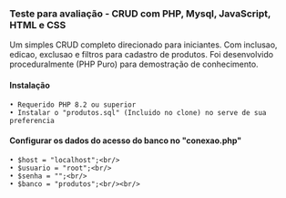 ### Teste para avaliação - CRUD com PHP, Mysql, JavaScript, HTML e CSS

Um simples CRUD completo direcionado para iniciantes. Com inclusao, edicao, exclusao e filtros para cadastro de produtos. Foi desenvolvido proceduralmente (PHP Puro) para demostração de conhecimento.

#### Instalação
```
• Requerido PHP 8.2 ou superior
• Instalar o "produtos.sql" (Incluido no clone) no serve de sua preferencia
```
#### Configurar os dados do acesso do banco no "conexao.php"
```
• $host = "localhost";<br/>
• $usuario = "root";<br/>
• $senha = "";<br/>
• $banco = "produtos";<br/><br/>
```